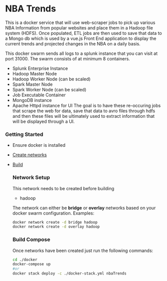 # NBA Trends
This is a docker service that will use web-scraper jobs to pick up various NBA Information from popular websites and place them in a Hadoop file system (HDFS). Once populated, ETL jobs are then used to save  that data to a Mongo db which is used by a vue.js Front End application to display the current trends and projected changes in the NBA on a daily basis.


This docker swarm sends all logs to a splunk instance that you can visit at port 31000. The swarm consists of at minimum 8 containers.
- Splunk Enterprise Instance
- Hadoop Master Node
- Hadoop Worker Node (can be scaled)
- Spark Master Node
- Spark Worker Node (can be scaled)
- Job Executable Container
- MongoDB instance
- Apache Httpd instance for UI
The goal is to have these re-occuring jobs that scrape the web for data, save that data to avro files through hdfs and then these files will be ultimately used to extract information that will be displayed through a UI.

### Getting Started
- Ensure docker is installed
- [Create networks](#network-setup)
- [Build](#build-compose)

    ### Network Setup
    This network needs to be created before building
    - hadoop

    The network can either be <strong>bridge</strong> or <strong>overlay</strong> networks based on your docker swarm configuration.
    Examples: 
    ```bash
    docker network create -d bridge hadoop
    docker network create -d overlay hadoop
    ```

    ### Build Compose
    Once networks have been created just run the following commands:
    ```bash
    cd ./docker
    docker-compose up
    #or
    docker stack deploy -c ./docker-stack.yml nbaTrends
    ```
